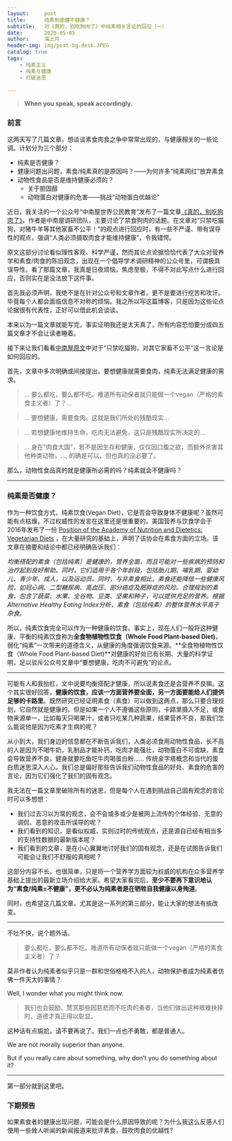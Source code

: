 ```yaml
---
layout:     post
title:      纯素到底健不健康？
subtitle:   对《真的，别吃狗肉了》中纯素相关言论的回应（一）
date:       2020-05-05
author:     海上月
header-img: img/post-bg-desk.JPEG
catalog: true
tags:
    - 纯素主义 
    - 纯素与健康 
    - 打破迷思
    
---
```

> **When you speak, speak accordingly.**

### 前言
这两天写了几篇文章，想谈谈素食肉食之争中常常出现的，与健康相关的一些论调。计划分为三个部分：

* 纯素是否健康？ 
* 健康问题出问题，素食/纯素真的是原因吗？——为何许多“纯素网红”放弃素食
* 动物性食品是否是维持健康必须的？
	* 关于胆固醇
	* 动物蛋白对健康的危害——挑战“动物蛋白优越论”

近日，我关注的一个公众号“中南屋世界公民教育”发布了一篇文章[《真的，别吃狗肉了》](https://mp.weixin.qq.com/s/JwU3FhtclQRmaedg5UgDmA)，作者是中南屋调研团队，主要讨论了禁食狗肉的话题。在文章对“只禁吃猫狗，对猪牛羊等其他家畜不公平！”的观点进行回应时，有一些不严谨、带有误导性的观点，强调“人类必须摄取肉食才能维持健康”，令我错愕。

原文这部分讨论看似理性客观、科学严谨，然而其论点论据恰恰代表了大众对营养学和素食/肉食的陈旧观念，出现在一个倡导学术调研精神的公众号里，可谓极具误导性。看了那篇文章，我真是日夜烦恼，焦虑至极，不得不对此写点什么进行回应，否则实在是没法放下这件事。

首先我必须声明，我绝不是在针对公众号和文章作者，更不是要进行挖苦和攻讦。毕竟每个人都会面临信息不对称的烦恼。我之所以写这篇博客，只是因为这些论点论据很有代表性，正好可以借此机会谈谈。

本来以为一篇文章就能写完，事实证明我还是太天真了，所有内容恐怕要分成四五篇文章才不会让读者睡着。

接下来让我们看看[中南屋原文](https://mp.weixin.qq.com/s/JwU3FhtclQRmaedg5UgDmA)中对于“只禁吃猫狗，对其它家畜不公平”这一言论是如何回应的。

<!--首先，作者提到了一个立场的矛盾：动物权利领域的“人类中心主义”和动物保护者对这一观点的反对。
> ... 这也便是动物权利领域的“人类中心主义”，即默认猫狗优于其他动物，而这恰恰是动保者所应反对的一个立场。... 然而，若放弃“人类中心主义”，那猫狗与其它家畜回归同等地位，那又回到原先的问题：只禁吃猫狗显然不公平。

> 要么都吃，要么都不吃。难道所有动保者就只能做一个vegan（严格的素食主义者）了？

这么看来，动物保护者面临着一个悖论。一方面，他们认为不应该认为猫狗由于其它动物，各种动物的生命是平等的。另一方面，他们又受到诘难，不该一边吃猪牛羊又一边禁止吃猫狗，有“双标”之嫌。-->

<!--当然，可想而知，在这样的逻辑下，非纯素的动物保护者的立场似乎就尴尬了。顺带一提，上述引文中，让我不太舒服的是“难道所有动保者就只能做一个vegan了？”这句话槽点太多，不过还涉及道德话题，再次暂且略过。只是，作者似乎在暗示，纯素者似乎是一种有问题的，被社会不待见的人群，动物保护者成为纯素者仿佛一件不正常的事情。-->


首先，文章中多次明确或间接提出，要想健康就需要食肉，纯素无法满足健康的需求。

> ... 要么都吃，要么都不吃。难道所有动保者就只能做一个vegan（严格的素食主义者）了？...  

> ... 要想健康，需要食肉。这就是我们所处的残酷现实...

> ... 若想健康地维持生命，吃肉无法避免，这只是残酷现实所决定的...

> ... 身在“肉食大国”，若不是因生存和健康，仅仅因口腹之欲，而额外杀害其他种类动物，..., 的确是可以，但也真的没必要了。

那么，动物性食品真的就是健康所必需的吗？纯素就会不健康吗？

---

### 纯素是否健康？
作为一种饮食方式，纯素饮食(Vegan Diet)，它是否会导致身体不健康呢？虽然可能有点枯燥，不过权威性的发言在这里还是很重要的。美国营养与饮食学会于2016年发布了一份 [Position of the Academy of Nutrition and Dietetics: Vegetarian Diets](https://www.sciencedirect.com/science/article/pii/S2212267216311923?casa_token=fB7j87TLLAUAAAAA:3MIJgVQQHXWFMbOdTd8mQ9dEV4UQO3AD0_Kxo6J1WvmJ0QkrzeDVqBBbIrhX-yHEy_T-gG9T) ，在大量研究的基础上，声明了该协会在素食方面的立场。该文章在摘要和结论中都已经明确告诉我们：  

*均衡搭配的素食（包括纯素）是健康的，营养全面，而且可能对一些疾病的预防和治疗起到良好帮助。同时，它们适用于各个年龄段，包括胎儿期、哺乳期、婴幼儿、青少年、成人，以及运动员。同时，与非素食相比，素食还能降低一些健康风险，如冠心病、二型糖尿病、高血压、部分癌症及肥胖症的风险。合理规划的素食，包含了蔬菜、水果、全谷物、豆类、坚果和种子，可以提供充足的营养。根据 Alternative Healthy Eating Index分析，素食（包括纯素）的整体营养水平高于杂食。*

所以，纯素饮食完全可以作为一种健康的饮食。事实上，现在人们一般将这种健康、平衡的纯素饮食称为**全食物植物性饮食（Whole Food Plant-based Diet)**，弱化“纯素”一次带来的道德含义，从健康的角度强调饮食来源。**全食物植物性饮食（Whole Food Plant-based Diet)**对健康的好处已有长期、大量的科学证明，足以驳斥公众号文章中“要想健康，吃肉不可避免”的论点。

---

可能有人和我抬杠，文中说要均衡搭配才健康，所以说素食还是会营养不良嘛。这个其实很好回答，**健康的饮食，应该一方面营养要全面，另一方面要能给人们提供足够的卡路里**。既然研究已经证明素食（素食）可以做到这两点，那么只要合理规划，它自然就是健康的。但是如果一个人不遵循这些原则，卡路里摄入不足，或食物来源单一，比如每天只喝果汁，或者只吃某几种蔬果，结果营养不良，那我们怎么能说他是因为吃素才生病的呢？

从小到大，我们身边的信息都在不断告诉我们，人类必须食用动物性食品，长不高的人是因为不喝牛奶，乳制品才能补钙，吃肉才能强壮，动物蛋白不可或缺，素食会导致营养不良，健身就要吃鱼吃牛肉喝蛋白粉…… 传统金字塔概念和当代的蛋白质迷思深入人心。我们总是偏好那些告诉我们动物性食品的好处、素食的危害的言论，因为它们强化了我们的固有观念。

我无法在一篇文章里破除所有的迷思，但是每个人在遇到挑战自己固有观念的言论时可以多想想：

* 我们过去习以为常的观念，会不会或多或少是被网上流传的个体经验、无意的调侃、恶意的攻击所误导的呢？
* 我们看到的知识，是看似权威，实则过时的传统观点，还是源自已经有相当多的支持性数据的最新版本呢？
* 我们看到的文章，是在小心翼翼地讨好我们的固有观念，还是在试图告诉我们可能会让我们不舒服的真相呢？

这部分内容不长，也很简单，只是将一个营养学方面较为权威的机构在众多营养学基础上提出的最新立场介绍给大家。希望大家看完后，**至少不要再下意识地认为“素食/纯素=不健康”，更不必认为纯素者是在牺牲自我健康以身殉道**。

同时，也希望这几篇文章，尤其是这一系列的第三部分，能让大家的想法有些改变。

---

不吐不快，说个题外话。

> 要么都吃，要么都不吃。难道所有动保者就只能做一个vegan（严格的素食主义者）了？

莫非作者认为纯素者似乎只是一群和世俗格格不入的人，动物保护者成为纯素者仿佛一件天大的事情？

Well, I wonder what you might think now.

> 我们也会鼓励、赞赏那些因慈悲而不吃肉的勇者，当他们做出这种艰难抉择时，道德才真正得以彰显。

这种话有点尴尬，请不要再说了。我们一点也不勇敢，都是普通人。

We are not morally superior than anyone. 

But if you really care about something, why don't you do something about it?

---

第一部分就到这里吧。
### 下期预告

如果素食者的健康出现问题，可能会是什么原因导致的呢？为什么我这么反感人们使用一些耸人听闻的新闻报道来批评素食，鼓吹肉食的优越性?
